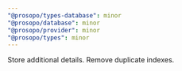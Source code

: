 ```yaml
---
"@prosopo/types-database": minor
"@prosopo/database": minor
"@prosopo/provider": minor
"@prosopo/types": minor
---
```


Store additional details. Remove duplicate indexes.
  